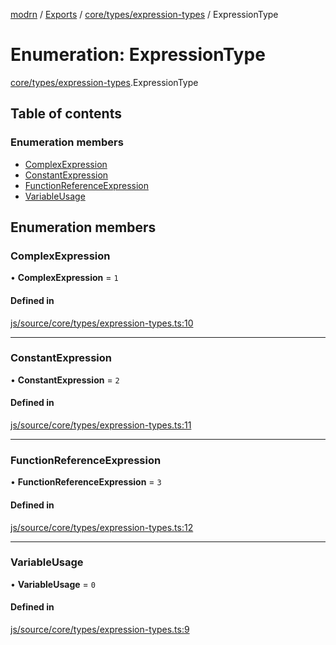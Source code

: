 [modrn](../README.md) / [Exports](../modules.md) / [core/types/expression-types](../modules/core_types_expression_types.md) / ExpressionType

# Enumeration: ExpressionType

[core/types/expression-types](../modules/core_types_expression_types.md).ExpressionType

## Table of contents

### Enumeration members

- [ComplexExpression](core_types_expression_types.ExpressionType.md#complexexpression)
- [ConstantExpression](core_types_expression_types.ExpressionType.md#constantexpression)
- [FunctionReferenceExpression](core_types_expression_types.ExpressionType.md#functionreferenceexpression)
- [VariableUsage](core_types_expression_types.ExpressionType.md#variableusage)

## Enumeration members

### ComplexExpression

• **ComplexExpression** = `1`

#### Defined in

[js/source/core/types/expression-types.ts:10](https://github.com/alexbfr/modrn/blob/e23b9e9/modrn.ts/js/source/core/types/expression-types.ts#L10)

___

### ConstantExpression

• **ConstantExpression** = `2`

#### Defined in

[js/source/core/types/expression-types.ts:11](https://github.com/alexbfr/modrn/blob/e23b9e9/modrn.ts/js/source/core/types/expression-types.ts#L11)

___

### FunctionReferenceExpression

• **FunctionReferenceExpression** = `3`

#### Defined in

[js/source/core/types/expression-types.ts:12](https://github.com/alexbfr/modrn/blob/e23b9e9/modrn.ts/js/source/core/types/expression-types.ts#L12)

___

### VariableUsage

• **VariableUsage** = `0`

#### Defined in

[js/source/core/types/expression-types.ts:9](https://github.com/alexbfr/modrn/blob/e23b9e9/modrn.ts/js/source/core/types/expression-types.ts#L9)

